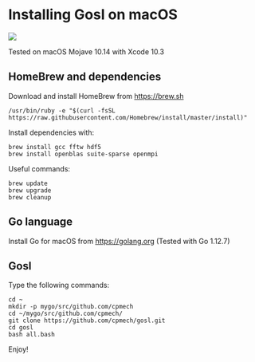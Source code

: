 # Installing Gosl on macOS

<div id="container">
<p>
<a href="https://github.com/cpmech/gosl/blob/master/doc/InstallationOnMacOS.md"><img src="icon-macos.png"></a>
</p>
</div>

Tested on macOS Mojave 10.14 with Xcode 10.3

## HomeBrew and dependencies

Download and install HomeBrew from https://brew.sh

```
/usr/bin/ruby -e "$(curl -fsSL https://raw.githubusercontent.com/Homebrew/install/master/install)"
```

Install dependencies with:

```
brew install gcc fftw hdf5
brew install openblas suite-sparse openmpi
```

Useful commands:

```
brew update
brew upgrade
brew cleanup
```

## Go language

Install Go for macOS from https://golang.org (Tested with Go 1.12.7)

## Gosl

Type the following commands:

```
cd ~
mkdir -p mygo/src/github.com/cpmech
cd ~/mygo/src/github.com/cpmech/
git clone https://github.com/cpmech/gosl.git
cd gosl
bash all.bash
```

Enjoy!
